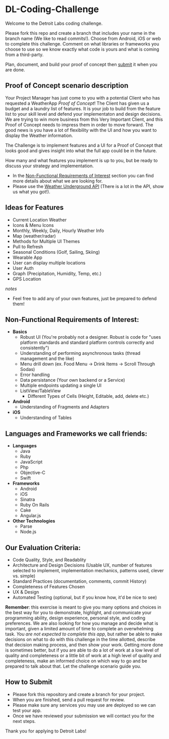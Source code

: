 # DL-Coding-Challenge
Welcome to the Detroit Labs coding challenge. 

Please fork this repo and create a branch that includes your name in the branch name (We like to read commits!). Choose from Android, iOS or web to complete this challenge. Comment on what libraries or frameworks you choose to use so we know exactly what code is yours and what is coming from a third-party.

Plan, document, and build your proof of concept then [submit](#submit) it when you are done. 

Proof of Concept scenario description
---
Your Project Manager has just come to you with a potential Client who has requested a WeatherApp _Proof of Concept_! The Client has given us a budget and a laundry list of features. It is your job to build from the feature list to your skill level and defend your implementaton and design decisions. We are trying to win more business from this Very Important Client, and this Proof of Concept needs to impress them in order to move forward. The good news is you have a lot of flexibility with the UI and how you want to display the Weather information. 

The Challenge is to implement features and a UI for a Proof of Concept that looks good and gives insight into what the full app could be in the future.

How many and what features you implement is up to you, but be ready to discuss your strategy and implementation.

* In the [Non-Functional Requirements of Interest](#platformSpecs) section you can find more details about what we are looking for. 
* Please use the [Weather Underground API][1] (There is a lot in the API, show us what you got!).

Ideas for Features
---
* Current Location Weather
* Icons & Menu Icons
* Monthly, Weekly, Daily, Hourly Weather Info
* Map (weather/radar)
* Methods for Multiple UI Themes 
* Pull to Refresh
* Seasonal Conditions (Golf, Sailing, Skiing) 
* Wearable App
* User can display multiple locations 
* User Auth
* Graph (Precipitation, Humidity, Temp, etc.)
* GPS Location
  
*notes* 
* Feel free to add any of your own features, just be prepared to defend them!

<a id="platformSpecs"></a>

Non-Functional Requirements of Interest:
---
* <a id="baciSpec"></a>**Basics**
	* Robust UI (You're probably not a designer. Robust is code for "uses platform standards and standard platform controls correctly and consistently")
	* Understanding of performing asynchronous tasks (thread management and the like)
	* Menu drill down (ex. Food Menu -> Drink Items -> Scroll Through Sodas)
	* Error handling
	* Data persistance (Your own backend or a Service)
	* Multiple endpoints updating a single UI
	* ListView/TableView
		* Different Types of Cells (Height, Editable, add, delete etc.)
* <a id="androidSpec"></a>**Android**
	* Understanding of Fragments and Adapters
* <a id="iosSpec"></a>**iOS**
	* Understanding of Tables

Languages and Frameworks we call friends:
---
* **Languages**
	* Java
	* Ruby
	* JavaScript
	* Php
	* Objective-C
	* Swift
* **Frameworks**
	* Android
	* iOS
	* Sinatra
	* Ruby On Rails
	* Cake
	* Angular.js
* **Other Technologies**
	* Parse
	* Node.js

Our Evaluation Criteria:
---
* Code Quality, Style, and Readablity
* Architecture and Design Decisions (Usable UX, number of features selected to implement, implementation mechanics, patterns used, clever vs. simple)
* Standard Practices (documentation, comments, commit History)
* Completeness of Features Chosen
* UX & Design
* Automated Testing (optional, but if you know how, it'd be nice to see)

**Remember**: this exercise is meant to give you many options and choices in the best way for you to demonstrate, highlight, and communicate your programming ability, design experience, personal style, and coding preferences. We are also looking for how you manage and decide what is important, given a limited amount of time to complete an overwhelming task. *You are not expected to complete this app*, but rather be able to make decisions on what to do with this challenge in the time allotted, describe that decision making process, and then show your work. Getting more done is sometimes better, but if you are able to do a lot of work at a low level of quality and completeness or a little bit of work at a high level of quality and completeness, make an informed choice on which way to go and be prepared to talk about that. Let the challenge scenario guide you.

<a id="submit"></a>
How to Submit
---
* Please fork this repository and create a branch for your project. 
* When you are finished, send a pull request for review.
* Please make sure any services you may use are deployed so we can test your app.
* Once we have reviewed your submission we will contact you for the next steps.

Thank you for applying to Detroit Labs!

<!-- External Links...Reference by Number -->
[1]:http://www.wunderground.com/weather/api/d/docs
